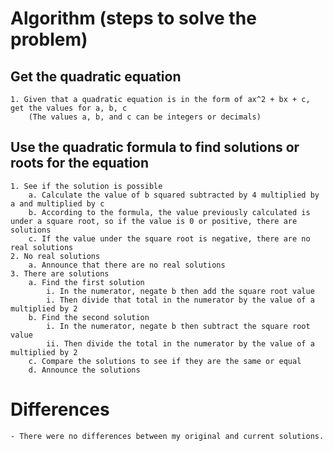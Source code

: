 # Algorithm (steps to solve the problem)
## Get the quadratic equation
    1. Given that a quadratic equation is in the form of ax^2 + bx + c, get the values for a, b, c
        (The values a, b, and c can be integers or decimals)

## Use the quadratic formula to find solutions or roots for the equation
    1. See if the solution is possible
        a. Calculate the value of b squared subtracted by 4 multiplied by a and multiplied by c
        b. According to the formula, the value previously calculated is under a square root, so if the value is 0 or positive, there are solutions
        c. If the value under the square root is negative, there are no real solutions
    2. No real solutions
        a. Announce that there are no real solutions
    3. There are solutions
        a. Find the first solution
            i. In the numerator, negate b then add the square root value 
            i. Then divide that total in the numerator by the value of a multiplied by 2
        b. Find the second solution
            i. In the numerator, negate b then subtract the square root value
            ii. Then divide the total in the numerator by the value of a multiplied by 2
        c. Compare the solutions to see if they are the same or equal
        d. Announce the solutions

# Differences
    - There were no differences between my original and current solutions.